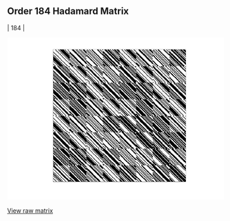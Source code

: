 ## Order 184 Hadamard Matrix

| 184 |

<img src="184.png" class="img-responsive" alt=""> 

[View raw matrix](order184.txt)
